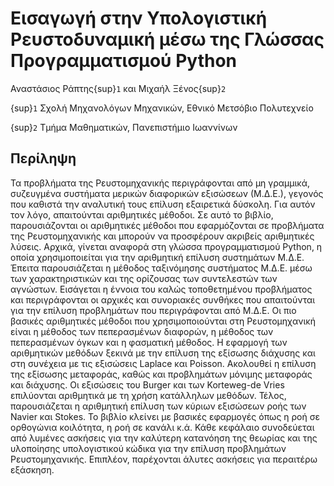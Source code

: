 # Εισαγωγή στην Υπολογιστική Ρευστοδυναμική μέσω της Γλώσσας Προγραμματισμού Python

Αναστάσιος Ράπτης{sup}`1` και Μιχαήλ Ξένος{sup}`2`

{sup}`1` Σχολή Μηχανολόγων Μηχανικών, Εθνικό Μετσόβιο Πολυτεχνείο

{sup}`2` Τμήμα Μαθηματικών, Πανεπιστήμιο Ιωαννίνων

## Περίληψη

Τα προβλήματα της Ρευστομηχανικής περιγράφονται από μη γραμμικά, συζευγμένα συστήματα μερικών διαφορικών εξισώσεων (Μ.Δ.Ε.), γεγονός που καθιστά την αναλυτική τους επίλυση εξαιρετικά δύσκολη. Για αυτόν τον λόγο, απαιτούνται αριθμητικές μέθοδοι. Σε αυτό το βιβλίο, παρουσιάζονται οι αριθμητικές μέθοδοι που εφαρμόζονται σε προβλήματα της Ρευστομηχανικής και μπορούν να προσφέρουν ακριβείς αριθμητικές λύσεις. Αρχικά, γίνεται αναφορά στη γλώσσα προγραμματισμού Python, η οποία χρησιμοποιείται για την αριθμητική επίλυση συστημάτων Μ.Δ.Ε. Έπειτα παρουσιάζεται η μέθοδος ταξινόμησης συστήματος Μ.Δ.Ε. μέσω των χαρακτηριστικών και της ορίζουσας των συντελεστών των αγνώστων. Εισάγεται η έννοια του καλώς τοποθετημένου προβλήματος και περιγράφονται οι αρχικές και συνοριακές συνθήκες που απαιτούνται για την επίλυση προβλημάτων που περιγράφονται από Μ.Δ.Ε. Οι πιο βασικές αριθμητικές μέθοδοι που χρησιμοποιούνται στη Ρευστομηχανική είναι η μέθοδος των πεπερασμένων διαφορών, η μέθοδος των πεπερασμένων όγκων και η φασματική μέθοδος. Η εφαρμογή των αριθμητικών μεθόδων ξεκινά με την επίλυση της εξίσωσης διάχυσης και στη συνέχεια με τις εξισώσεις Laplace και Poisson. Ακολουθεί η επίλυση της εξίσωσης μεταφοράς, καθώς και προβλημάτων μόνιμης μεταφοράς και διάχυσης. Οι εξισώσεις του Burger και των Korteweg-de Vries επιλύονται αριθμητικά με τη χρήση κατάλληλων μεθόδων. Τέλος, παρουσιάζεται η αριθμητική επίλυση των κύριων εξισώσεων ροής των Navier και Stokes. Το βιβλίο κλείνει με βασικές εφαρμογές όπως η ροή σε ορθογώνια κοιλότητα, η ροή σε κανάλι κ.ά. Κάθε κεφάλαιο συνοδεύεται από λυμένες ασκήσεις για την καλύτερη κατανόηση της θεωρίας και της υλοποίησης υπολογιστικού κώδικα για την επίλυση προβλημάτων Ρευστομηχανικής. Επιπλέον, παρέχονται άλυτες ασκήσεις για περαιτέρω εξάσκηση.